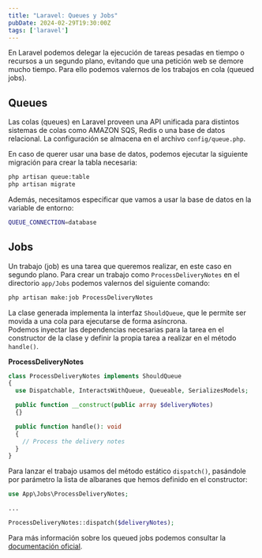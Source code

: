 ```yaml
---
title: "Laravel: Queues y Jobs"
pubDate: 2024-02-29T19:30:00Z
tags: ['laravel']
---
```

En Laravel podemos delegar la ejecución de tareas pesadas en tiempo o recursos a un segundo plano, evitando que una petición web se demore mucho tiempo. Para ello podemos valernos de los trabajos en cola (queued jobs).

## Queues
Las colas (queues) en Laravel proveen una API unificada para distintos sistemas de colas como AMAZON SQS, Redis o una base de datos relacional. La configuración se almacena en el archivo `config/queue.php`.

En caso de querer usar una base de datos, podemos ejecutar la siguiente migración para crear la tabla necesaria:
```bash
php artisan queue:table
php artisan migrate
```
Además, necesitamos especificar que vamos a usar la base de datos en la variable de entorno:
```bash
QUEUE_CONNECTION=database
```

## Jobs
Un trabajo (job) es una tarea que queremos realizar, en este caso en segundo plano. Para crear un trabajo como `ProcessDeliveryNotes` en el directorio `app/Jobs` podemos valernos del siguiente comando:
```bash
php artisan make:job ProcessDeliveryNotes
```

La clase generada implementa la interfaz `ShouldQueue`, que le permite ser movida a una cola para ejecutarse de forma asíncrona.  
Podemos inyectar las dependencias necesarias para la tarea en el constructor de la clase y definir la propia tarea a realizar en el método `handle()`.

**ProcessDeliveryNotes**
```php
class ProcessDeliveryNotes implements ShouldQueue
{
  use Dispatchable, InteractsWithQueue, Queueable, SerializesModels;

  public function __construct(public array $deliveryNotes)
  {}

  public function handle(): void
  {
    // Process the delivery notes
  }
}
```

Para lanzar el trabajo usamos del método estático `dispatch()`, pasándole por parámetro la lista de albaranes que hemos definido en el constructor:
```php
use App\Jobs\ProcessDeliveryNotes;

...

ProcessDeliveryNotes::dispatch($deliveryNotes);
```

Para más información sobre los queued jobs podemos consultar la <a href="https://laravel.com/docs/11.x/queues" target="_blank">documentación oficial</a>.